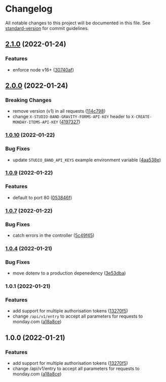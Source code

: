 # Changelog

All notable changes to this project will be documented in this file. See [standard-version](https://github.com/conventional-changelog/standard-version) for commit guidelines.

## [2.1.0](https://github.com/aussiDavid/studioband-automations/compare/v1.0.8...v2.1.0) (2022-01-24)

### Features

* enforce node v16+ ([30740af](https://github.com/aussiDavid/studioband-automations/commit/30740affc329c5e3b8c312805be7cf9f8fae8c29))

## [2.0.0](https://github.com/aussiDavid/studioband-automations/compare/v1.0.8...v2.0.0) (2022-01-24)

### Breaking Changes

* remove version (v1) in all requests ([114c798](https://github.com/aussiDavid/studioband-automations/commit/114c7987fe46d35b7fc320f15508d4f03eb3cb71))
* change `X-STUDIO-BAND-GRAVITY-FORMS-API-KEY` header to `X-CREATE-MONDAY-ITEMS-API-KEY` ([4197327](https://github.com/aussiDavid/studioband-automations/commit/4197327e7144521410733329439063bd433e2b44))

### [1.0.10](https://github.com/aussiDavid/studioband-automations/compare/v1.0.8...v1.0.10) (2022-01-22)

### Bug Fixes

* update `STUDIO_BAND_API_KEYS` example environment variable ([4aa538e](https://github.com/aussiDavid/studioband-automations/commit/4aa538ec432e2e381b54de9c9b0ddc7bda6c6363))

### [1.0.9](https://github.com/aussiDavid/studioband-automations/compare/v1.0.7...v1.0.9) (2022-01-22)

### Features

* default to port 80 ([053846f](https://github.com/aussiDavid/studioband-automations/commit/053846f75491e53bd0dfc0d71e99dab2a3509dd0))

### [1.0.7](https://github.com/aussiDavid/studioband-automations/compare/v1.0.4...v1.0.7) (2022-01-22)

### Bug Fixes

* catch errors in the controller ([5c49f45](https://github.com/aussiDavid/studioband-automations/commit/5c49f4536300528df8a981c1541400ebe12a9699))

### [1.0.4](https://github.com/aussiDavid/studioband-automations/compare/v1.0.3...v1.0.4) (2022-01-21)

### Bug Fixes

* move dotenv to a production depenedency ([3e53dba](https://github.com/aussiDavid/studioband-automations/commit/3e53dba2dd6f45e97697e19b0ba66c4535d031b4))

### 1.0.1 (2022-01-21)

### Features

* add support for multiple authorisation tokens ([13270f5](https://github.com/aussiDavid/studioband-automations/commit/13270f5baac95e0e2fc76fb9938c526b748aa6ea))
* change `/api/v1/entry` to accept all parameters for requests to monday.com ([a18a8ce](https://github.com/aussiDavid/studioband-automations/commit/a18a8ce307990d956ec8364bc29ecd112eda3efe))

## 1.0.0 (2022-01-21)

### Features

* add support for multiple authorisation tokens ([13270f5](https://github.com/aussiDavid/studioband-automations/commit/13270f5baac95e0e2fc76fb9938c526b748aa6ea))
* change /api/v1/entry to accept all parameters for requests to monday.com ([a18a8ce](https://github.com/aussiDavid/studioband-automations/commit/a18a8ce307990d956ec8364bc29ecd112eda3efe))
